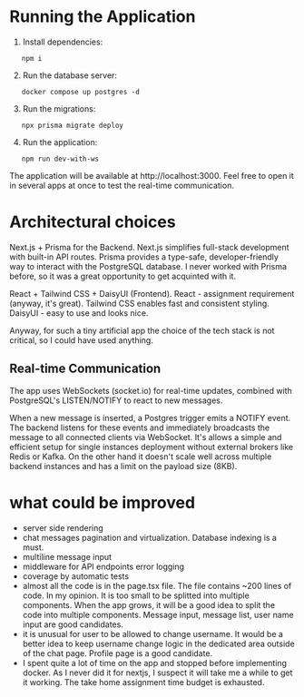 # Running the Application

1. Install dependencies:

```
   npm i
```

2. Run the database server:

```
   docker compose up postgres -d
```

3. Run the migrations:

```
   npx prisma migrate deploy
```

4. Run the application:

```
   npm run dev-with-ws
```
The application will be available at http://localhost:3000. Feel free to open it in several apps at once to test the real-time communication.

# Architectural choices

Next.js + Prisma for the Backend. Next.js simplifies full-stack development with built-in API routes. Prisma provides a type-safe, developer-friendly way to interact with the PostgreSQL database. I never worked with Prisma before, so it was a great opportunity to get acquinted with it.

React + Tailwind CSS + DaisyUI (Frontend). React - assignment requirement (anyway, it's great). Tailwind CSS enables fast and consistent styling. DaisyUI - easy to use and looks nice.

Anyway, for such a tiny artificial app the choice of the tech stack is not critical, so I could have used anything.

## Real-time Communication
The app uses WebSockets (socket.io) for real-time updates, combined with PostgreSQL's LISTEN/NOTIFY to react to new messages.

When a new message is inserted, a Postgres trigger emits a NOTIFY event. The backend listens for these events and immediately broadcasts the message to all connected clients via WebSocket. It's allows a simple and efficient setup for single instances deployment without external brokers like Redis or Kafka. On the other hand it doesn't scale well across multiple backend instances and has a limit on the payload size (8KB).

# what could be improved

- server side rendering
- chat messages pagination and virtualization. Database indexing is a must.
- multiline message input
- middleware for API endpoints error logging
- coverage by automatic tests
- almost all the code is in the page.tsx file. The file contains ~200 lines of code. In my opinion. It is too small to be splitted into multiple components. When the app grows, it will be a good idea to split the code into multiple components. Message input, message list, user name input are good candidates.
- it is unusual for user to be allowed to change username. It would be a better idea to keep username change logic in the dedicated area outside of the chat page. Profile page is a good candidate.
- I spent quite a lot of time on the app and stopped before implementing docker. As I never did it for nextjs, I suspect it will take me a while to get it working. The take home assignment time budget is exhausted.